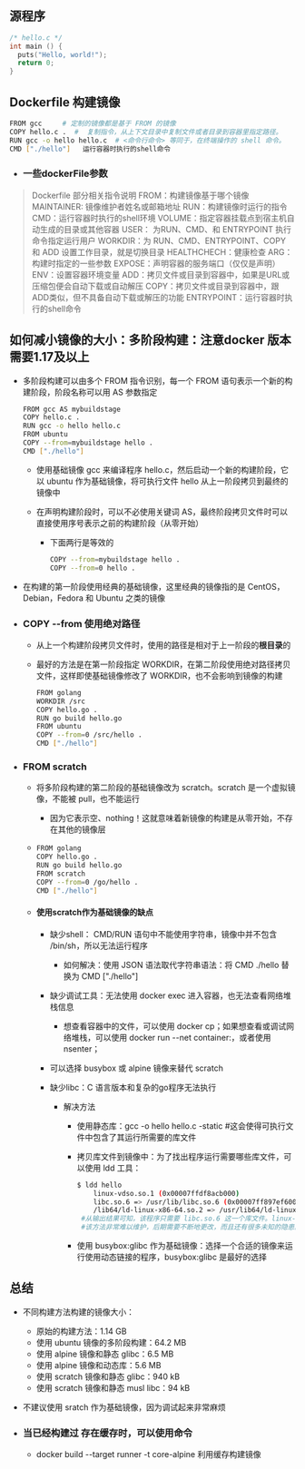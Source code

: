 ## 源程序

```go
/* hello.c */
int main () {
  puts("Hello, world!");
  return 0;
}
```

## Dockerfile 构建镜像

```bash
FROM gcc     # 定制的镜像都是基于 FROM 的镜像
COPY hello.c .  #  复制指令，从上下文目录中复制文件或者目录到容器里指定路径。
RUN gcc -o hello hello.c  # <命令行命令> 等同于，在终端操作的 shell 命令。
CMD ["./hello"]   运行容器时执行的shell命令
```

- ### 一些dockerFile参数 

> Dockerfile  部分相关指令说明
> FROM：构建镜像基于哪个镜像
> MAINTAINER: 	镜像维护者姓名或邮箱地址
> RUN：构建镜像时运行的指令
> CMD：运行容器时执行的shell环境
> VOLUME：指定容器挂载点到宿主机自动生成的目录或其他容器
> USER：	为RUN、CMD、和 ENTRYPOINT 执行命令指定运行用户
> WORKDIR：为 RUN、CMD、ENTRYPOINT、COPY 和 ADD 设置工作目录，就是切换目录
> HEALTHCHECH：健康检查
> ARG：构建时指定的一些参数
> EXPOSE：声明容器的服务端口（仅仅是声明）
> ENV：设置容器环境变量
> ADD：拷贝文件或目录到容器中，如果是URL或压缩包便会自动下载或自动解压
> COPY：拷贝文件或目录到容器中，跟ADD类似，但不具备自动下载或解压的功能
> ENTRYPOINT：运行容器时执行的shell命令

## 如何减小镜像的大小：多阶段构建：注意docker 版本需要1.17及以上

- 多阶段构建可以由多个 FROM 指令识别，每一个 FROM 语句表示一个新的构建阶段，阶段名称可以用 AS 参数指定

  ```bash
  FROM gcc AS mybuildstage
  COPY hello.c .
  RUN gcc -o hello hello.c
  FROM ubuntu
  COPY --from=mybuildstage hello .
  CMD ["./hello"]
  ```

  - 使用基础镜像 gcc 来编译程序 hello.c，然后启动一个新的构建阶段，它以 ubuntu 作为基础镜像，将可执行文件 hello 从上一阶段拷贝到最终的镜像中

  - 在声明构建阶段时，可以不必使用关键词 AS，最终阶段拷贝文件时可以直接使用序号表示之前的构建阶段（从零开始）

    - 下面两行是等效的

      ```bash
      COPY --from=mybuildstage hello .
      COPY --from=0 hello .
      ```

- 在构建的第一阶段使用经典的基础镜像，这里经典的镜像指的是 CentOS，Debian，Fedora 和 Ubuntu 之类的镜像

- ### COPY --from 使用绝对路径

  - 从上一个构建阶段拷贝文件时，使用的路径是相对于上一阶段的**根目录**的

  - 最好的方法是在第一阶段指定 WORKDIR，在第二阶段使用绝对路径拷贝文件，这样即使基础镜像修改了 WORKDIR，也不会影响到镜像的构建

    ```bash
    FROM golang
    WORKDIR /src
    COPY hello.go .
    RUN go build hello.go
    FROM ubuntu
    COPY --from=0 /src/hello .
    CMD ["./hello"]
    ```

- ### FROM scratch

  - 将多阶段构建的第二阶段的基础镜像改为 scratch。scratch 是一个虚拟镜像，不能被 pull，也不能运行

    - 因为它表示空、nothing！这就意味着新镜像的构建是从零开始，不存在其他的镜像层

  - ```bash
    FROM golang
    COPY hello.go .
    RUN go build hello.go
    FROM scratch
    COPY --from=0 /go/hello .
    CMD ["./hello"]
    ```

  - #### 使用scratch作为基础镜像的缺点

    - 缺少shell： CMD/RUN 语句中不能使用字符串，镜像中并不包含 /bin/sh，所以无法运行程序

      - 如何解决：使用 JSON 语法取代字符串语法：将 CMD ./hello 替换为  CMD ["./hello"]

    - 缺少调试工具：无法使用 docker exec 进入容器，也无法查看网络堆栈信息

      - 想查看容器中的文件，可以使用 docker cp；如果想查看或调试网络堆栈，可以使用 docker run --net container:，或者使用 nsenter；

    - 可以选择 busybox 或 alpine 镜像来替代 scratch

    - 缺少libc：C 语言版本和复杂的go程序无法执行

      - 解决方法

        - 使用静态库：gcc -o hello hello.c -static   #这会使得可执行文件中包含了其运行所需要的库文件

        - 拷贝库文件到镜像中：为了找出程序运行需要哪些库文件，可以使用 ldd 工具：

          ```bash
          $ ldd hello
              linux-vdso.so.1 (0x00007ffdf8acb000)
              libc.so.6 => /usr/lib/libc.so.6 (0x00007ff897ef6000)
              /lib64/ld-linux-x86-64.so.2 => /usr/lib64/ld-linux-x86-64.so.2 (0x00007ff8980f7000)
           #从输出结果可知，该程序只需要 libc.so.6 这一个库文件。linux-vdso.so.1 与一种叫做 VDSO 的机制有关，用来加速某些系统调用，可有可无。ld-linux-x86-64.so.2 表示动态链接器本身，包含了所有依赖的库文件的信息
           #该方法非常难以维护，后期需要不断地更改，而且还有很多未知的隐患。
          ```

        - 使用 busybox:glibc 作为基础镜像：选择一个合适的镜像来运行使用动态链接的程序，busybox:glibc 是最好的选择

## 总结

- 不同构建方法构建的镜像大小：
  - 原始的构建方法：1.14 GB
  - 使用 ubuntu 镜像的多阶段构建：64.2 MB
  - 使用 alpine 镜像和静态 glibc：6.5 MB
  - 使用 alpine 镜像和动态库：5.6 MB
  - 使用 scratch 镜像和静态 glibc：940 kB
  - 使用 scratch 镜像和静态 musl libc：94 kB
  
- 不建议使用 sratch 作为基础镜像，因为调试起来非常麻烦

- ### 当已经构建过 存在缓存时，可以使用命令

  - docker build --target runner  -t core-alpine 利用缓存构建镜像